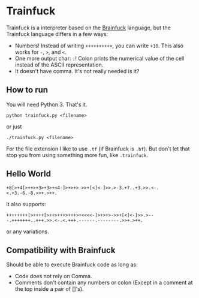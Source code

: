 # Trainfuck

Trainfuck is a interpreter based on the
[Brainfuck](https://en.wikipedia.org/wiki/Brainfuck) language, but the Trainfuck
language differs in a few ways:

* Numbers! Instead of writing `++++++++++`, you can write `+10`. This also works
    for `-`, `>`, and `<`.
* One more output char: `:`! Colon prints the numerical value of the cell instead
    of the ASCII representation.
* It doesn't have comma. It's not really needed is it?

## How to run

You will need Python 3. That's it.

```
python trainfuck.py <filename>
```
or just
```
./trainfuck.py <filename>
```

For the file extension I like to use `.tf` (if Brainfuck is `.bf`). But don't let
that stop you from using something more fun, like `.trainfuck`.

## Hello World

```
+8[>+4[>++>+3>+3>+<4-]>+>+>->>+[<]<-]>>.>-3.+7..+3.>>.<-.<.+3.-6.-8.>>+.>++.
```
It also supports:
```
++++++++[>++++[>++>+++>+++>+<<<<-]>+>+>->>+[<]<-]>>.>---.+++++++..+++.>>.<-.<.+++.------.--------.>>+.>++.
```
or any variations.

## Compatibility with Brainfuck

Should be able to execute Brainfuck code as long as:

* Code does not rely on Comma.
* Comments don't contain any numbers or colon (Except in a comment at the top
    inside a pair of []'s).
